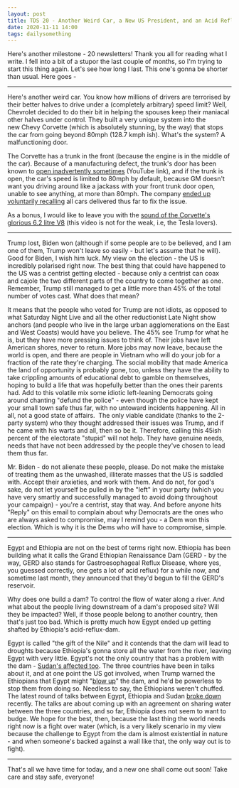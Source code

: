 ```yaml
---
layout: post
title: TDS 20 - Another Weird Car, a New US President, and an Acid Reflux Dam 
date: 2020-11-11 14:00 
tags: dailysomething
---
```



Here's another milestone - 20 newsletters! Thank you all for reading what I write. I fell into a bit of a stupor the last couple of months, so I'm trying to start this thing again. Let's see how long I last. This one's gonna be shorter than usual. Here goes -

_____________________________________________

Here's another weird car. You know how millions of drivers are terrorised by their better halves to drive under a (completely arbitrary) speed limit? Well, Chevrolet decided to do their bit in helping the spouses keep their maniacal other halves under control. They built a very unique system into the new Chevy Corvette (which is absolutely stunning, by the way) that stops the car from going beyond 80mph (128.7 kmph ish). What's the system? A malfunctioning door.  

The Corvette has a trunk in the front (because the engine is in the middle of the car). Because of a manufacturing defect, the trunk's door has been known to [open inadvertently sometimes](https://www.youtube.com/watch?v=hN7jQPjNcY8) (YouTube link), and if the trunk is open, the car's speed is limited to 80mph by default, because GM doesn't want you driving around like a jackass with your front trunk door open, unable to see anything, at more than 80mph. The company [ended up voluntarily recalling](https://www.automobilemag.com/news/2020-chevrolet-c8-corvette-recall-frunk-stop-deliveries/) all cars delivered thus far to fix the issue.  

As a bonus, I would like to leave you with the [sound of the Corvette's glorious 6.2 litre V8](https://www.youtube.com/watch?v=3NwLJWQQfSU) (this video is not for the weak, i.e, the Tesla lovers).  

____________________________________________

Trump lost, Biden won (although if some people are to be believed, and I am one of them, Trump won't leave so easily - but let's assume that he will). Good for Biden, I wish him luck. My view on the election - the US is incredibly polarised right now. The best thing that could have happened to the US was a centrist getting elected - because only a centrist can coax and cajole the two different parts of the country to come together as one. Remember, Trump still managed to get a little more than 45% of the total number of votes cast. What does that mean?  
  
It means that the people who voted for Trump are not idiots, as opposed to what Saturday Night Live and all the other reductionist Late Night show anchors (and people who live in the large urban agglomerations on the East and West Coasts) would have you believe. The 45% see Trump for what he is, but they have more pressing issues to think of. Their jobs have left American shores, never to return. More jobs may now leave, because the world is open, and there are people in Vietnam who will do your job for a fraction of the rate they're charging. The social mobility that made America the land of opportunity is probably gone, too, unless they have the ability to take crippling amounts of educational debt to gamble on themselves, hoping to build a life that was hopefully better than the ones their parents had. Add to this volatile mix some idiotic left-leaning Democrats going around chanting "defund the police" - even though the police have kept your small town safe thus far, with no untoward incidents happening. All in all, not a good state of affairs.  The only viable candidate (thanks to the 2-party system) who they thought addressed their issues was Trump, and if he came with his warts and all, then so be it. Therefore, calling this 45ish percent of the electorate "stupid" will not help. They have genuine needs, needs that have not been addressed by the people they've chosen to lead them thus far.    
  
Mr. Biden - do not alienate these people, please. Do not make the mistake of treating them as the unwashed, illiterate masses that the US is saddled with. Accept their anxieties, and work with them. And do not, for god's sake, do not let yourself be pulled in by the "left" in your party (which you have very smartly and successfully managed to avoid doing throughout your campaign) - you're a centrist, stay that way. And before anyone hits "Reply" on this email to complain about why Democrats are the ones who are always asked to compromise, may I remind you - a Dem won this election. Which is why it is the Dems who will have to compromise, simple.  

____________________________________________

<b id="GERD"></b>
Egypt and Ethiopia are not on the best of terms right now. Ethiopia has been building what it calls the Grand Ethiopian Renaissance Dam (GERD - by the way, GERD also stands for Gastroesophageal Reflux Disease, where yes, you guessed correctly, one gets a lot of acid reflux) for a while now, and sometime last month, they announced that they'd begun to fill the GERD's reservoir.  

Why does one build a dam? To control the flow of water along a river. And what about the people living downstream of a dam's proposed site? Will they be impacted? Well, if those people belong to another country, then that's just too bad. Which is pretty much how Egypt ended up getting shafted by Ethiopia's acid-reflux-dam.    
  
Egypt is called "the gift of the Nile" and it contends that the dam will lead to droughts because Ethiopia's gonna store all the water from the river, leaving Egypt with very little. Egypt's not the only country that has a problem with the dam - [Sudan's affected too](https://www.brookings.edu/blog/africa-in-focus/2020/08/05/the-controversy-over-the-grand-ethiopian-renaissance-dam/). The three countries have been in talks about it, and at one point the US got involved, when Trump warned the Ethiopians that Egypt might "[blow up](https://www.bbc.com/news/world-africa-54674313)" the dam, and he'd be powerless to stop them from doing so. Needless to say, the Ethiopians weren't chuffed. The latest round of talks between Egypt, Ethiopia and Sudan [broke down](https://www.aljazeera.com/news/2020/11/5/egypt-ethiopia-sudan-fail-to-succeed-in-disputed-dam-talks) recently. The talks are about coming up with an agreement on sharing water between the three countries, and so far, Ethiopia does not seem to want to budge. We hope for the best, then, because the last thing the world needs right now is a fight over water (which, is a very likely scenario in my view because the challenge to Egypt from the dam is almost existential in nature - and when someone's backed against a wall like that, the only way out is to fight).

_____________________________________________ 

That's all we have time for today, and a new one shall come out soon! Take care and stay safe, everyone!